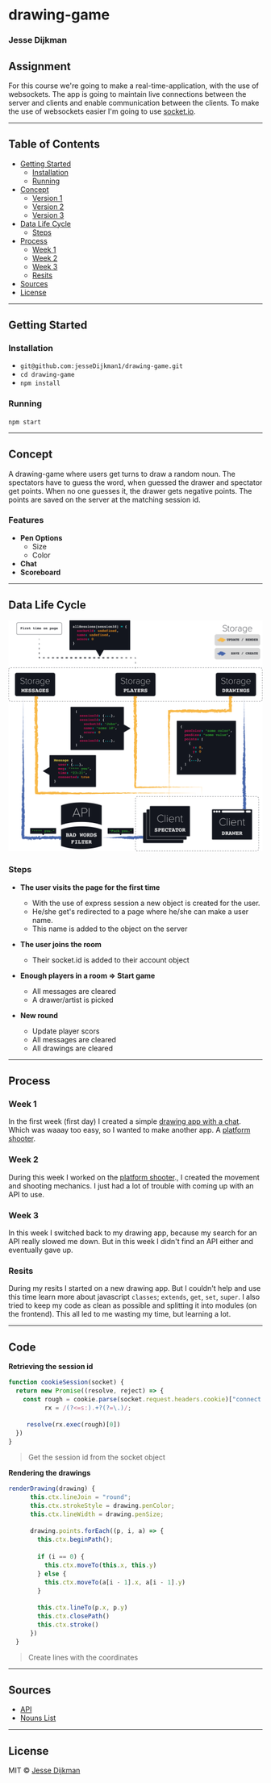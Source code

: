 # drawing-game
### Jesse Dijkman

## Assignment
For this course we're going to make a real-time-application, with the use of websockets. The app is going to maintain live connections between the server and clients and enable communication between the clients. To make the use of websockets easier I'm going to use [socket.io](https://socket.io/).

---

## Table of Contents
- [Getting Started](#getting-started)
  - [Installation](#installation)
  - [Running](#running)
- [Concept](#concept)
  - [Version 1](#version-1)
  - [Version 2](#version-2)
  - [Version 3](#version-3)
- [Data Life Cycle](#data-life-cycle)
  - [Steps](#steps)
- [Process](#process)
  - [Week 1](#week-1)
  - [Week 2](#week-2)
  - [Week 3](#week-3)
  - [Resits](#resits)
- [Sources](#sources)
- [License](#license)

---

## Getting Started
### Installation
- `git@github.com:jesseDijkman1/drawing-game.git`
- `cd drawing-game`
- `npm install`

### Running
`npm start`

---

## Concept
A drawing-game where users get turns to draw a random noun. The spectators have to guess the word, when guessed the drawer and spectator get points. When no one guesses it, the drawer gets negative points. The points are saved on the server at the matching session id.

### Features
- **Pen Options**
  - Size
  - Color
- **Chat**
- **Scoreboard**

---

## Data Life Cycle
![Data life cycle](readme-assets/datacycle.png)

### Steps
- **The user visits the page for the first time**
  - With the use of express session a new object is created for the user.
  - He/she get's redirected to a page where he/she can make a user name.
  - This name is added to the object on the server
  
- **The user joins the room**
  - Their socket.id is added to their account object
  
- **Enough players in a room => Start game**
  - All messages are cleared
  - A drawer/artist is picked
  
- **New round**
  - Update player scors
  - All messages are cleared
  - All drawings are cleared
  
---

## Process
### Week 1
In the first week (first day) I created a simple [drawing app with a chat](https://github.com/jesseDijkman1/real-time-web-1819/tree/master/chatapp). Which was waaay too easy, so I wanted to make another app. A [platform shooter](https://github.com/jesseDijkman1/platform-shooter).

### Week 2
During this week I worked on the [platform shooter](https://github.com/jesseDijkman1/platform-shooter)., I created the movement and shooting mechanics. I just had a lot of trouble with coming up with an API to use.

### Week 3
In this week I switched back to my drawing app, because my search for an API really slowed me down. But in this week I didn't find an API either and eventually gave up.

### Resits
During my resits I started on a new drawing app. But I couldn't help and use this time learn more about javascript `classes`; `extends`, `get`, `set`, `super`. I also tried to keep my code as clean as possible and splitting it into modules (on the frontend). This all led to me wasting my time, but learning a lot.

--- 

## Code
**Retrieving the session id**
```js
function cookieSession(socket) {
  return new Promise((resolve, reject) => {
    const rough = cookie.parse(socket.request.headers.cookie)["connect.sid"],
          rx = /(?<=s:).+?(?=\.)/;

     resolve(rx.exec(rough)[0])
  })
}
```
> Get the session id from the socket object

**Rendering the drawings**
```js
renderDrawing(drawing) {
      this.ctx.lineJoin = "round";
      this.ctx.strokeStyle = drawing.penColor;
      this.ctx.lineWidth = drawing.penSize;

      drawing.points.forEach((p, i, a) => {
        this.ctx.beginPath();

        if (i == 0) {
          this.ctx.moveTo(this.x, this.y)
        } else {
          this.ctx.moveTo(a[i - 1].x, a[i - 1].y)
        }

        this.ctx.lineTo(p.x, p.y)
        this.ctx.closePath()
        this.ctx.stroke()
      })
  }
```
> Create lines with the coordinates

---

## Sources
- [API](https://www.neutrinoapi.com/api/bad-word-filter/)
- [Nouns List](http://www.desiquintans.com/articles/noungenerator.php)
---

## License
MIT © [Jesse Dijkman](https://github.com/jesseDijkman1)
